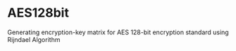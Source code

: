 # AES128bit
Generating encryption-key matrix for AES 128-bit encryption standard using Rijndael Algorithm
